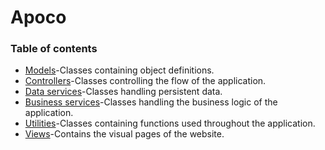 # Apoco
### Table of contents
- [Models](https://github.com/kalebbe/Apoco/tree/master/src/com/gcu/model)-Classes containing object definitions.
- [Controllers](https://github.com/kalebbe/Apoco/tree/master/src/com/gcu/controller)-Classes controlling the flow of the application.
- [Data services](https://github.com/kalebbe/Apoco/tree/master/src/com/gcu/data)-Classes handling persistent data.
- [Business services](https://github.com/kalebbe/Apoco/tree/master/src/com/gcu/business)-Classes handling the business logic of the application.
- [Utilities](https://github.com/kalebbe/Apoco/tree/master/src/com/gcu/utilities)-Classes containing functions used throughout the application.
- [Views](https://github.com/kalebbe/Apoco/tree/master/WebContent/WEB-INF/pages)-Contains the visual pages of the website.
